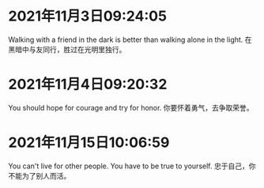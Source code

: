# 2021年11月3日09:24:05

Walking with a friend in the dark is better than walking alone in the light.
在黑暗中与友同行，胜过在光明里独行。


# 2021年11月4日09:20:32

You should hope for courage and try for honor.
你要怀着勇气，去争取荣誉。


# 2021年11月15日10:06:59

You can't live for other people. You have to be true to yourself.
忠于自己，你不能为了别人而活。
